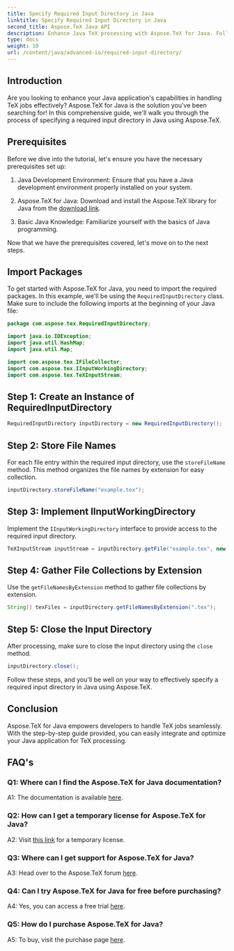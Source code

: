 ```yaml
---
title: Specify Required Input Directory in Java
linktitle: Specify Required Input Directory in Java
second_title: Aspose.TeX Java API
description: Enhance Java TeX processing with Aspose.TeX for Java. Follow our step-by-step guide to specify required input directories seamlessly.
type: docs
weight: 10
url: /content/java/advanced-io/required-input-directory/
---
```

## Introduction

Are you looking to enhance your Java application's capabilities in handling TeX jobs effectively? Aspose.TeX for Java is the solution you've been searching for! In this comprehensive guide, we'll walk you through the process of specifying a required input directory in Java using Aspose.TeX.

## Prerequisites

Before we dive into the tutorial, let's ensure you have the necessary prerequisites set up:

1. Java Development Environment: Ensure that you have a Java development environment properly installed on your system.

2. Aspose.TeX for Java: Download and install the Aspose.TeX library for Java from the [download link](https://releases.aspose.com/tex/java/).

3. Basic Java Knowledge: Familiarize yourself with the basics of Java programming.

Now that we have the prerequisites covered, let's move on to the next steps.

## Import Packages

To get started with Aspose.TeX for Java, you need to import the required packages. In this example, we'll be using the `RequiredInputDirectory` class. Make sure to include the following imports at the beginning of your Java file:

```java
package com.aspose.tex.RequiredInputDirectory;

import java.io.IOException;
import java.util.HashMap;
import java.util.Map;

import com.aspose.tex.IFileCollector;
import com.aspose.tex.IInputWorkingDirectory;
import com.aspose.tex.TeXInputStream;
```

## Step 1: Create an Instance of RequiredInputDirectory

```java
RequiredInputDirectory inputDirectory = new RequiredInputDirectory();
```

## Step 2: Store File Names

For each file entry within the required input directory, use the `storeFileName` method. This method organizes the file names by extension for easy collection.

```java
inputDirectory.storeFileName("example.tex");
```

## Step 3: Implement IInputWorkingDirectory

Implement the `IInputWorkingDirectory` interface to provide access to the required input directory.

```java
TeXInputStream inputStream = inputDirectory.getFile("example.tex", new String[1], true);
```

## Step 4: Gather File Collections by Extension

Use the `getFileNamesByExtension` method to gather file collections by extension.

```java
String[] texFiles = inputDirectory.getFileNamesByExtension(".tex");
```

## Step 5: Close the Input Directory

After processing, make sure to close the input directory using the `close` method.

```java
inputDirectory.close();
```

Follow these steps, and you'll be well on your way to effectively specify a required input directory in Java using Aspose.TeX.

## Conclusion

Aspose.TeX for Java empowers developers to handle TeX jobs seamlessly. With the step-by-step guide provided, you can easily integrate and optimize your Java application for TeX processing.

## FAQ's

### Q1: Where can I find the Aspose.TeX for Java documentation?

A1: The documentation is available [here](https://reference.aspose.com/tex/java/).

### Q2: How can I get a temporary license for Aspose.TeX for Java?

A2: Visit [this link](https://purchase.aspose.com/temporary-license/) for a temporary license.

### Q3: Where can I get support for Aspose.TeX for Java?

A3: Head over to the Aspose.TeX forum [here](https://forum.aspose.com/c/tex/47).

### Q4: Can I try Aspose.TeX for Java for free before purchasing?

A4: Yes, you can access a free trial [here](https://releases.aspose.com/).

### Q5: How do I purchase Aspose.TeX for Java?

A5: To buy, visit the purchase page [here](https://purchase.aspose.com/buy).
